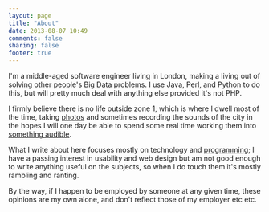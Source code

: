 ```yaml
---
layout: page
title: "About"
date: 2013-08-07 10:49
comments: false
sharing: false
footer: true
---
```

I'm a middle-aged software engineer living in London, making a living out of
solving other people's Big Data problems. I use Java, Perl, and Python
to do this, but will pretty much deal with anything else provided it's not PHP.

I firmly believe there is no life outside zone 1, which is where I dwell most
of the time, taking [photos][3] and sometimes recording the sounds of the city
in the hopes I will one day be able to spend some real time working them into
[something audible][4].

What I write about here focuses mostly on technology and [programming][5]; I
have a passing interest in usability and web design but am not good enough to
write anything useful on the subjects, so when I do touch them it's mostly
rambling and ranting.

By the way, if I happen to be employed by someone at any given time, these
opinions are my own alone, and don't reflect those of my employer etc etc.

<!-- {% render_partial _asides.html %} -->

[3]: http://flickr.com/photos/pfig/ "My photos on Flickr"
[4]: http://everythingdies.bandcamp.com/ "'Music'"
[5]: http://github.com/ "My code on GitHub"
